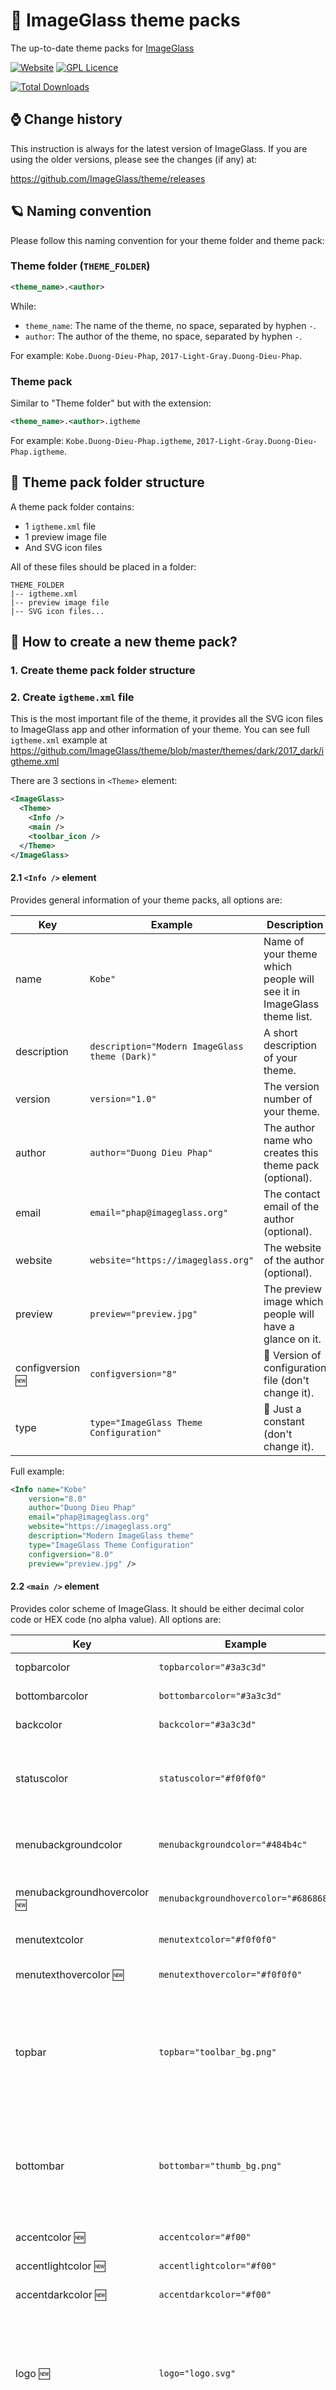 🎏 ImageGlass theme packs
==
The up-to-date theme packs for [ImageGlass](https://imageglass.org/)

[![Website](https://img.shields.io/badge/www-imageglass.org-0099BC.svg?maxAge=3600)](https://imageglass.org)
[![GPL Licence](https://img.shields.io/badge/license-MIT-green.svg?maxAge=3600)](https://github.com/ImageGlass/theme/blob/master/LICENSE)


[![Total Downloads](https://img.shields.io/github/downloads/ImageGlass/theme/total?color=%233097B8&label=downloads&style=for-the-badge)](https://imageglass.org/themes)


## ⌚ Change history
This instruction is always for the latest version of ImageGlass. If you are using the older versions, please see the changes (if any) at:

https://github.com/ImageGlass/theme/releases


## 🪐 Naming convention
Please follow this naming convention for your theme folder and theme pack:
### Theme folder (`THEME_FOLDER`)
```xml
<theme_name>.<author>
```

While:
- `theme_name`: The name of the theme, no space, separated by hyphen `-`.
- `author`: The author of the theme, no space, separated by hyphen `-`.

For example: `Kobe.Duong-Dieu-Phap`, `2017-Light-Gray.Duong-Dieu-Phap`.


### Theme pack
Similar to "Theme folder" but with the extension:
```xml
<theme_name>.<author>.igtheme
```

For example: `Kobe.Duong-Dieu-Phap.igtheme`, `2017-Light-Gray.Duong-Dieu-Phap.igtheme`.


## 📂 Theme pack folder structure
A theme pack folder contains:
- 1 `igtheme.xml` file
- 1 preview image file
- And SVG icon files

All of these files should be placed in a folder:

```
THEME_FOLDER
|-- igtheme.xml
|-- preview image file
|-- SVG icon files...
```

## 🎨 How to create a new theme pack?
### 1. Create theme pack folder structure
### 2. Create `igtheme.xml` file
This is the most important file of the theme, it provides all the SVG icon files to ImageGlass app and other information of your theme.
You can see full `igtheme.xml` example at https://github.com/ImageGlass/theme/blob/master/themes/dark/2017_dark/igtheme.xml

There are 3 sections in `<Theme>` element:

```xml
<ImageGlass>
  <Theme>
    <Info />
    <main />
    <toolbar_icon />
  </Theme>
</ImageGlass>
```

#### 2.1 `<Info />` element
Provides general information of your theme packs, all options are:

Key | Example | Description
-- | -- | --
name | `Kobe"` | Name of your theme which people will see it in ImageGlass theme list.
description | `description="Modern ImageGlass theme (Dark)"` | A short description of your theme.
version | `version="1.0"` | The version number of your theme.
author | `author="Duong Dieu Phap"` | The author name who creates this theme pack (optional).
email | `email="phap@imageglass.org"` | The contact email of the author (optional).
website | `website="https://imageglass.org"` | The website of the author (optional).
preview | `preview="preview.jpg"` | The preview image which people will have a glance on it.
configversion 🆕 | `configversion="8"` | 🚫 Version of configuration file (don't change it).
type | `type="ImageGlass Theme Configuration"` | 🚫 Just a constant (don't change it).

Full example:
```xml
<Info name="Kobe"
    version="8.0"
    author="Duong Dieu Phap"
    email="phap@imageglass.org"
    website="https://imageglass.org"
    description="Modern ImageGlass theme"
    type="ImageGlass Theme Configuration"
    configversion="8.0"
    preview="preview.jpg" />
```

#### 2.2 `<main />` element
Provides color scheme of ImageGlass. It should be either decimal color code or HEX code (no alpha value). All options are:

Key | Example | Description
-- | -- | --
topbarcolor | `topbarcolor="#3a3c3d"` | The color of toolbar.
bottombarcolor | `bottombarcolor="#3a3c3d"` | The color of thumbnail bar.
backcolor | `backcolor="#3a3c3d"` | The color of viewer area.
statuscolor | `statuscolor="#f0f0f0"` | The color of text, used in tool forms: Color picker, Page navigation, ...
menubackgroundcolor | `menubackgroundcolor="#484b4c"` | The background color of menu item.
menubackgroundhovercolor 🆕 | `menubackgroundhovercolor="#686868"` | The background color of menu item on hover.
menutextcolor | `menutextcolor="#f0f0f0"` | The text color of menu item.
menutexthovercolor 🆕 | `menutexthovercolor="#f0f0f0"` | The text color of menu item on hover.
topbar | `topbar="toolbar_bg.png"` | The background image file of the toolbar. This overrides the `topbarcolor` value. Invalid file ignored.
bottombar | `bottombar="thumb_bg.png"` | The background image file of the thumbnail. This overrides the `bottombarcolor` value. Invalid file ignored.
accentcolor 🆕 | `accentcolor="#f00"` | The accent color.
accentlightcolor 🆕 | `accentlightcolor="#f00"` | The accent light color.
accentdarkcolor 🆕 | `accentdarkcolor="#f00"` | The accent dark color.
logo 🆕 | `logo="logo.svg"` | The logo of ImageGlass, will display on title bar, About page, First-launch configuration page. Minimium size is 128px.
isshowtitlebarlogo 🆕 | `isshowtitlebarlogo="True"` | Controls visibility of logo on title bar.


Full example:
```xml
<main topbar=""
    bottombar=""
    topbarcolor="#3a3c3d"
    bottombarcolor="#3a3c3d"
    backcolor="#3a3c3d"
    statuscolor="#f0f0f0"
    menubackgroundcolor="#484b4c"
    menutextcolor="#f0f0f0" />
```

#### 2.3 `<toolbar_icon />` element
Provides icons for toolbar. It's recommended to use SVG file format for better scaling on high DPI screens.
All options are:

Key | Example | Description
-- | -- | --
back | `back="ViewPreviousImage.svg"` | The Back navigation button.
next | `next="ViewNextImage.svg"` | The Next navigation button.
gofirst | `gofirst="GoToFirst.svg"` | The Go to first image button.
golast | `golast="GoToLast.svg"` | The Go to last image button.
 |  | 
leftrotate | `leftrotate="RotateLeft.svg"` | The Rotate left button.
rightrotate | `rightrotate="RotateRight.svg"` | The Rotate right button.
fliphorz | `fliphorz="FlipHorz.svg" ` | The Flip horizontal button.
flipvert | `flipvert="FlipVert.svg"` | The Flip vertical button.
crop | `crop="Crop.svg"` | The Cropping tool button.
colorpicker | `colorpicker="ColorPicker.svg"` | The Color picker tool button.
 |  | 
zoomin | `zoomin="ZoomIn.svg"` | The Zoom in button.
zoomout | `zoomout="ZoomOut.svg"` | The Zoom out button.
 |  | 
autozoom | `autozoom="AutoZoom.svg"` | The Auto zoom button.
zoomlock | `zoomlock="LockRatio.svg"` | The Lock zoom ratio button.
scaletowidth | `scaletowidth="ScaleToWidth.svg"` | The Scale to width button.
scaletoheight | `scaletoheight="ScaleToHeight.svg"` | The Scale to height button.
zoomtofit | `zoomtofit="ScaleToFit.svg"` | The Scale to fit button.
scaletofill | `scaletofill="ScaleToFill.svg"` | The Scale to fill button.
scaletofit | `scaletofit="ActualSize.svg"` | The Actual size button.
 |  | 
open | `open="OpenFile.svg"` | The Open file button.
refresh | `refresh="Refresh.svg"` | The Refest button.
gotoimage | `gotoimage="GoToImage.svg"` | The Go to button.
 |  | 
autosizewindow | `autosizewindow="AdjustWindowSize.svg"` | The Window fit button.
fullscreen | `fullscreen="FullScreen.svg"` | The FullScreen button.
slideshow | `slideshow="Slideshow.svg"` | The Slideshow button.
 |  | 
checkerboard | `checkerboard="Checkerboard.svg"` | The Checkerboard button.
thumbnail | `thumbnail="ThumbnailBar.svg"` | The Thumbnail bar button.
delete | `delete="delete.svg"` | The Move to recycle bin button.
print | `print="Print.svg"` | The Print button.
edit | `edit="Edit.svg"` | The Edit button.
convert | `convert="Convert.svg"` | The Save image as button.
 |  | 
menu | `menu="Menu.svg"` | The main menu button.


### 3. Add icons and image files
### 4. Add preview image file for your theme (step 2.1)
### 5. Pack your theme
- Zip the whole theme folder as `.zip`.
- Change the `.zip` extension to `.igtheme`.

### 6. Share your theme
After creating a nice theme, don't forget sharing it to other people. You can
- Create [an issue here](https://github.com/ImageGlass/theme/issues), and attach your awesome theme; or
- Send your theme pack (`.igtheme`) to `phap@imageglass.org` email.



## 💖 Support this project
ImageGlass is free and open source but developing it has taken thousands of hours of my time and a large part of my sanity. If you feel this little viewer useful to you, it would go a great way to ensuring that I can afford to take the time to continue to develop it.

Thanks for your gratitude and finance help!

<a href="https://github.com/sponsors/d2phap" target="_blank" title="Become a sponsor">
<img src="https://img.shields.io/badge/Github-@d2phap-24292e.svg?maxAge=3600" height="30" alt="Become a sponsor">
</a>

<a href="https://www.patreon.com/d2phap" target="_blank" title="Become a patron">
<img src="https://img.shields.io/badge/Patreon-@d2phap%20-e85b46.svg?maxAge=3600" height="30" alt="Become a patron">
</a>

<a href="https://donorbox.org/imageglass" target="_blank" title="Wire transfer">
<img src="https://img.shields.io/badge/DonorBox-@imageglass%20-005384.svg?maxAge=3600" height="30" alt="Wire transfer">
</a>

<a href="https://www.paypal.me/d2phap" target="_blank" title="Buy me a beer?">
<img src="https://img.shields.io/badge/PayPal-Donate%20$10%20-0070ba.svg?maxAge=3600" height="30" alt="Buy me a beer?">
</a>


### ❤
Thank you!

